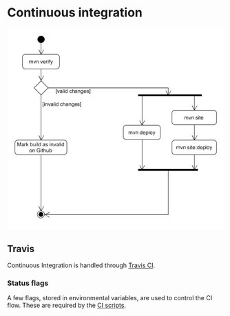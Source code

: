 # Continuous integration

![CI flow][ci_flow]

## Travis

Continuous Integration is handled through [Travis CI][travis].

### Status flags

A few flags, stored in environmental variables, are used to control the CI flow. These are required by the [CI scripts][scripts_repo].

[ci_flow]: ../img/diagram/ci_java_activity.png
[scripts_repo]: https://github.com/Bernardo-MG/ci-shell-scripts
[travis]: https://travis-ci.org/
